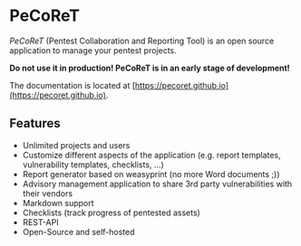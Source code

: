 # PeCoReT

*PeCoReT* (Pentest Collaboration and Reporting Tool) is an open source application to manage your pentest projects.

**Do not use it in production! PeCoReT is in an early stage of development!**

The documentation is located at [https://pecoret.github.io](https://pecoret.github.io).


## Features
* Unlimited projects and users
* Customize different aspects of the application (e.g. report templates, vulnerability templates, checklists, ...)
* Report generator based on weasyprint (no more Word documents ;))
* Advisory management application to share 3rd party vulnerabilities with their vendors
* Markdown support
* Checklists (track progress of pentested assets)
* REST-API
* Open-Source and self-hosted
